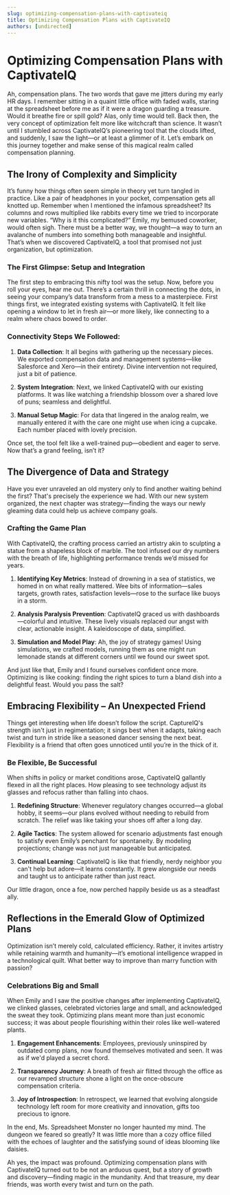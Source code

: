 ```yaml
---
slug: optimizing-compensation-plans-with-captivateiq
title: Optimizing Compensation Plans with CaptivateIQ
authors: [undirected]
---
```



# Optimizing Compensation Plans with CaptivateIQ

Ah, compensation plans. The two words that gave me jitters during my early HR days. I remember sitting in a quaint little office with faded walls, staring at the spreadsheet before me as if it were a dragon guarding a treasure. Would it breathe fire or spill gold? Alas, only time would tell. Back then, the very concept of optimization felt more like witchcraft than science. It wasn’t until I stumbled across CaptivateIQ’s pioneering tool that the clouds lifted, and suddenly, I saw the light—or at least a glimmer of it. Let’s embark on this journey together and make sense of this magical realm called compensation planning.

## The Irony of Complexity and Simplicity

It’s funny how things often seem simple in theory yet turn tangled in practice. Like a pair of headphones in your pocket, compensation gets all knotted up. Remember when I mentioned the infamous spreadsheet? Its columns and rows multiplied like rabbits every time we tried to incorporate new variables. “Why is it this complicated?” Emily, my bemused coworker, would often sigh. There must be a better way, we thought—a way to turn an avalanche of numbers into something both manageable and insightful. That’s when we discovered CaptivateIQ, a tool that promised not just organization, but optimization.

### The First Glimpse: Setup and Integration

The first step to embracing this nifty tool was the setup. Now, before you roll your eyes, hear me out. There’s a certain thrill in connecting the dots, in seeing your company’s data transform from a mess to a masterpiece. First things first, we integrated existing systems with CaptivateIQ. It felt like opening a window to let in fresh air—or more likely, like connecting to a realm where chaos bowed to order.

### Connectivity Steps We Followed:

1. **Data Collection**: It all begins with gathering up the necessary pieces. We exported compensation data and management systems—like Salesforce and Xero—in their entirety. Divine intervention not required, just a bit of patience.
   
2. **System Integration**: Next, we linked CaptivateIQ with our existing platforms. It was like watching a friendship blossom over a shared love of puns; seamless and delightful.

3. **Manual Setup Magic**: For data that lingered in the analog realm, we manually entered it with the care one might use when icing a cupcake. Each number placed with lovely precision.

Once set, the tool felt like a well-trained pup—obedient and eager to serve. Now that’s a grand feeling, isn’t it?

## The Divergence of Data and Strategy

Have you ever unraveled an old mystery only to find another waiting behind the first? That's precisely the experience we had. With our new system organized, the next chapter was strategy—finding the ways our newly gleaming data could help us achieve company goals.

### Crafting the Game Plan

With CaptivateIQ, the crafting process carried an artistry akin to sculpting a statue from a shapeless block of marble. The tool infused our dry numbers with the breath of life, highlighting performance trends we’d missed for years.

1. **Identifying Key Metrics**: Instead of drowning in a sea of statistics, we homed in on what really mattered. Wee bits of information—sales targets, growth rates, satisfaction levels—rose to the surface like buoys in a storm.
   
2. **Analysis Paralysis Prevention**: CaptivateIQ graced us with dashboards—colorful and intuitive. These lively visuals replaced our angst with clear, actionable insight. A kaleidoscope of data, simplified.

3. **Simulation and Model Play**: Ah, the joy of strategy games! Using simulations, we crafted models, running them as one might run lemonade stands at different corners until we found our sweet spot.

And just like that, Emily and I found ourselves confident once more. Optimizing is like cooking: finding the right spices to turn a bland dish into a delightful feast. Would you pass the salt?

## Embracing Flexibility – An Unexpected Friend

Things get interesting when life doesn’t follow the script. CaptureIQ's strength isn't just in regimentation; it sings best when it adapts, taking each twist and turn in stride like a seasoned dancer sensing the next beat. Flexibility is a friend that often goes unnoticed until you’re in the thick of it.

### Be Flexible, Be Successful

When shifts in policy or market conditions arose, CaptivateIQ gallantly flexed in all the right places. How pleasing to see technology adjust its glasses and refocus rather than falling into chaos.

1. **Redefining Structure**: Whenever regulatory changes occurred—a global hobby, it seems—our plans evolved without needing to rebuild from scratch. The relief was like taking your shoes off after a long day.

2. **Agile Tactics**: The system allowed for scenario adjustments fast enough to satisfy even Emily’s penchant for spontaneity. By modeling projections; change was not just manageable but anticipated.

3. **Continual Learning**: CaptivateIQ is like that friendly, nerdy neighbor you can't help but adore—it learns constantly. It grew alongside our needs and taught us to anticipate rather than just react.

Our little dragon, once a foe, now perched happily beside us as a steadfast ally.

## Reflections in the Emerald Glow of Optimized Plans

Optimization isn’t merely cold, calculated efficiency. Rather, it invites artistry while retaining warmth and humanity—it’s emotional intelligence wrapped in a technological quilt. What better way to improve than marry function with passion?

### Celebrations Big and Small

When Emily and I saw the positive changes after implementing CaptivateIQ, we clinked glasses, celebrated victories large and small, and acknowledged the sweat they took. Optimizing plans meant more than just economic success; it was about people flourishing within their roles like well-watered plants.

1. **Engagement Enhancements**: Employees, previously uninspired by outdated comp plans, now found themselves motivated and seen. It was as if we'd played a secret chord.

2. **Transparency Journey**: A breath of fresh air flitted through the office as our revamped structure shone a light on the once-obscure compensation criteria.

3. **Joy of Introspection**: In retrospect, we learned that evolving alongside technology left room for more creativity and innovation, gifts too precious to ignore.

In the end, Ms. Spreadsheet Monster no longer haunted my mind. The dungeon we feared so greatly? It was little more than a cozy office filled with the echoes of laughter and the satisfying sound of ideas blooming like daisies.

Ah yes, the impact was profound. Optimizing compensation plans with CaptivateIQ turned out to be not an arduous quest, but a story of growth and discovery—finding magic in the mundanity. And that treasure, my dear friends, was worth every twist and turn on the path.